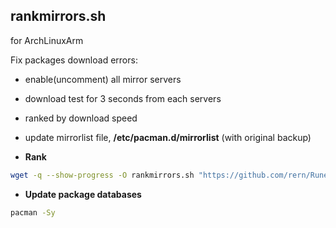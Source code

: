 rankmirrors.sh
---
for ArchLinuxArm  
  
Fix packages download errors:  
- enable(uncomment) all mirror servers
- download test for 3 seconds from each servers
- ranked by download speed  
- update mirrorlist file, **/etc/pacman.d/mirrorlist** (with original backup)

- **Rank**
```sh
wget -q --show-progress -O rankmirrors.sh "https://github.com/rern/RuneAudio/blob/master/rankmirrors/rankmirrors.sh?raw=1"; chmod +x rankmirrors.sh; ./rankmirrors.sh
```

- **Update package databases**
```sh
pacman -Sy
```
